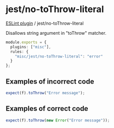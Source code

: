 # jest/no-toThrow-literal

[ESLint plugin](https://iliubinskii.github.io/eslint-plugin-misc/) / jest/no-toThrow-literal

Disallows string argument in "toThrow" matcher.

```ts
module.exports = {
  plugins: ["misc"],
  rules: {
    "misc/jest/no-toThrow-literal": "error"
  }
};
```

## Examples of incorrect code

```ts
expect(f).toThrow("Error message");
```

## Examples of correct code

```ts
expect(f).toThrow(new Error("Error message"));
```